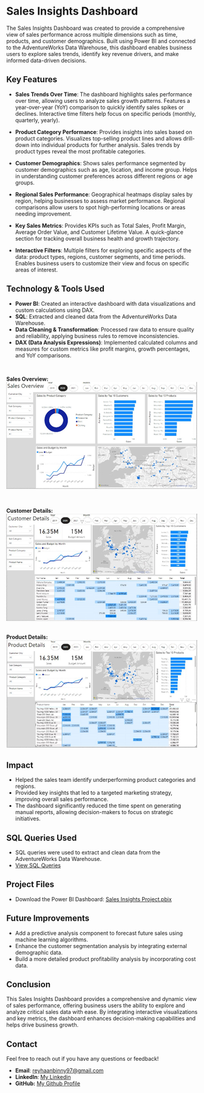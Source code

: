 # Sales Insights Dashboard

The Sales Insights Dashboard was created to provide a comprehensive view of sales performance across multiple dimensions such as time, products, and customer demographics. Built using Power BI and connected to the AdventureWorks Data Warehouse, this dashboard enables business users to explore sales trends, identify key revenue drivers, and make informed data-driven decisions.

## Key Features

- **Sales Trends Over Time**:
The dashboard highlights sales performance over time, allowing users to analyze sales growth patterns.
Features a year-over-year (YoY) comparison to quickly identify sales spikes or declines.
Interactive time filters help focus on specific periods (monthly, quarterly, yearly).

- **Product Category Performance**:
Provides insights into sales based on product categories.
Visualizes top-selling product lines and allows drill-down into individual products for further analysis.
Sales trends by product types reveal the most profitable categories.

- **Customer Demographics**:
Shows sales performance segmented by customer demographics such as age, location, and income group.
Helps in understanding customer preferences across different regions or age groups.

- **Regional Sales Performance**:
Geographical heatmaps display sales by region, helping businesses to assess market performance.
Regional comparisons allow users to spot high-performing locations or areas needing improvement.

- **Key Sales Metrics**:
Provides KPIs such as Total Sales, Profit Margin, Average Order Value, and Customer Lifetime Value.
A quick-glance section for tracking overall business health and growth trajectory.

- **Interactive Filters**:
Multiple filters for exploring specific aspects of the data: product types, regions, customer segments, and time periods.
Enables business users to customize their view and focus on specific areas of interest.

## Technology & Tools Used

- **Power BI**: Created an interactive dashboard with data visualizations and custom calculations using DAX.
- **SQL**: Extracted and cleaned data from the AdventureWorks Data Warehouse.
- **Data Cleaning & Transformation**: Processed raw data to ensure quality and reliability, applying business rules to remove inconsistencies.
- **DAX (Data Analysis Expressions)**: Implemented calculated columns and measures for custom metrics like profit margins, growth percentages, and YoY comparisons.
<br>

**Sales Overview:**
![Dashboard Screenshot](./images/SalesOverview.jpg)

<br>

**Customer Details:**
![Dashboard Screenshot](./images/CustomerDetails.jpg)

<br>**Product Details:**
![Dashboard Screenshot](./images/ProductDetails.jpg)

## Impact
- Helped the sales team identify underperforming product categories and regions.
- Provided key insights that led to a targeted marketing strategy, improving overall sales performance.
- The dashboard significantly reduced the time spent on generating manual reports, allowing decision-makers to focus on strategic initiatives.

## SQL Queries Used
- SQL queries were used to extract and clean data from the AdventureWorks Data Warehouse.
- [View SQL Queries](https://github.com/reyhaanbinny/sales-insight-dashboard/tree/main/docs/sql)


## Project Files
- Download the Power BI Dashboard: [Sales Insights Project.pbix](./files/Sales_Insights_project.pbix)

## Future Improvements
- Add a predictive analysis component to forecast future sales using machine learning algorithms.
- Enhance the customer segmentation analysis by integrating external demographic data.
- Build a more detailed product profitability analysis by incorporating cost data.

## Conclusion
This Sales Insights Dashboard provides a comprehensive and dynamic view of sales performance, offering business users the ability to explore and analyze critical sales data with ease. By integrating interactive visualizations and key metrics, the dashboard enhances decision-making capabilities and helps drive business growth.

## Contact
Feel free to reach out if you have any questions or feedback!
- **Email**: [reyhaanbinny97@gmail.com](mailto:reyhaanbinny97@gmail.com)
- **LinkedIn**: [My Linkedin](https://www.linkedin.com/in/reyhaanbinny)
- **GitHub:** [My Github Profile](https://github.com/reyhaanbinny)


